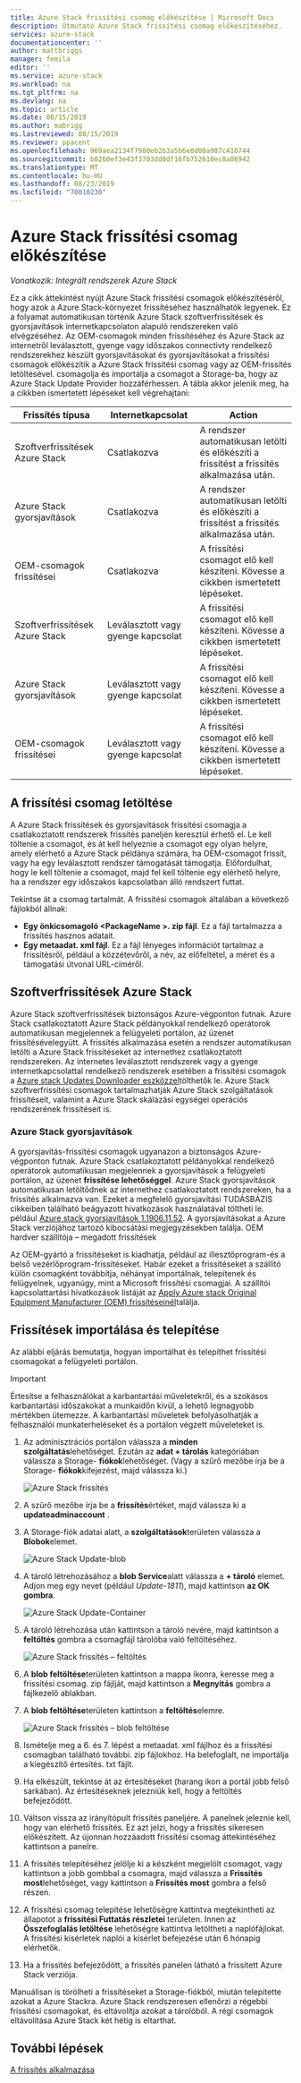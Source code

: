 ```yaml
---
title: Azure Stack frissítési csomag előkészítése | Microsoft Docs
description: Útmutató Azure Stack frissítési csomag előkészítéséhez.
services: azure-stack
documentationcenter: ''
author: mattbriggs
manager: femila
editor: ''
ms.service: azure-stack
ms.workload: na
ms.tgt_pltfrm: na
ms.devlang: na
ms.topic: article
ms.date: 08/15/2019
ms.author: mabrigg
ms.lastreviewed: 08/15/2019
ms.reviewer: ppacent
ms.openlocfilehash: 969aea2134f7980eb2b3a5b6e8d00a987c410744
ms.sourcegitcommit: b8260ef3e43f3703dd0df16fb752610ec8a86942
ms.translationtype: MT
ms.contentlocale: hu-HU
ms.lasthandoff: 08/23/2019
ms.locfileid: "70010230"
---
```

# <a name="prepare-an-azure-stack-update-package"></a>Azure Stack frissítési csomag előkészítése

*Vonatkozik: Integrált rendszerek Azure Stack*

Ez a cikk áttekintést nyújt Azure Stack frissítési csomagok előkészítéséről, hogy azok a Azure Stack-környezet frissítéséhez használhatók legyenek. Ez a folyamat automatikusan történik Azure Stack szoftverfrissítések és gyorsjavítások internetkapcsolaton alapuló rendszereken való elvégzéséhez. Az OEM-csomagok minden frissítéséhez és Azure Stack az internetről leválasztott, gyenge vagy időszakos connectivty rendelkező rendszerekhez készült gyorsjavításokat és gyorsjavításokat a frissítési csomagok előkészítik a Azure Stack frissítési csomag vagy az OEM-frissítés letöltésével. csomagolja és importálja a csomagot a Storage-ba, hogy az Azure Stack Update Provider hozzáférhessen. A tábla akkor jelenik meg, ha a cikkben ismertetett lépéseket kell végrehajtani:

| Frissítés típusa | Internetkapcsolat | Action |
| --- | --- | --- |
| Szoftverfrissítések Azure Stack | Csatlakozva | A rendszer automatikusan letölti és előkészíti a frissítést a frissítés alkalmazása után. |
| Azure Stack gyorsjavítások | Csatlakozva | A rendszer automatikusan letölti és előkészíti a frissítést a frissítés alkalmazása után. |
| OEM-csomagok frissítései | Csatlakozva | A frissítési csomagot elő kell készíteni. Kövesse a cikkben ismertetett lépéseket. |
| Szoftverfrissítések Azure Stack | Leválasztott vagy gyenge kapcsolat | A frissítési csomagot elő kell készíteni. Kövesse a cikkben ismertetett lépéseket. |
| Azure Stack gyorsjavítások | Leválasztott vagy gyenge kapcsolat | A frissítési csomagot elő kell készíteni. Kövesse a cikkben ismertetett lépéseket. |
| OEM-csomagok frissítései | Leválasztott vagy gyenge kapcsolat | A frissítési csomagot elő kell készíteni. Kövesse a cikkben ismertetett lépéseket. |

## <a name="download-the-update-package"></a>A frissítési csomag letöltése
A Azure Stack frissítések és gyorsjavítások frissítési csomagja a csatlakoztatott rendszerek frissítés paneljén keresztül érhető el. Le kell töltenie a csomagot, és át kell helyeznie a csomagot egy olyan helyre, amely elérhető a Azure Stack példánya számára, ha OEM-csomagot frissít, vagy ha egy leválasztott rendszer támogatását támogatja. Előfordulhat, hogy le kell töltenie a csomagot, majd fel kell töltenie egy elérhető helyre, ha a rendszer egy időszakos kapcsolatban álló rendszert futtat.

Tekintse át a csomag tartalmát. A frissítési csomagok általában a következő fájlokból állnak:

-   **Egy önkicsomagoló \<PackageName >. zip fájl**. Ez a fájl tartalmazza a frissítés hasznos adatait.
- **Egy metaadat. xml fájl**. Ez a fájl lényeges információt tartalmaz a frissítésről, például a közzétevőről, a név, az előfeltétel, a méret és a támogatási útvonal URL-címéről.

## <a name="azure-stack-software-updates"></a>Szoftverfrissítések Azure Stack

Azure Stack szoftverfrissítések biztonságos Azure-végponton futnak. Azure Stack csatlakoztatott Azure Stack példányokkal rendelkező operátorok automatikusan megjelennek a felügyeleti portálon, az üzenet frissítésévelegyütt. A frissítés alkalmazása esetén a rendszer automatikusan letölti a Azure Stack frissítéseket az internethez csatlakoztatott rendszereken. Az internetes leválasztott rendszerek vagy a gyenge internetkapcsolattal rendelkező rendszerek esetében a frissítési csomagok a [Azure stack Updates Downloader eszközzel](https://aka.ms/azurestackupdatedownload)tölthetők le. Azure Stack szoftverfrissítési csomagok tartalmazhatják Azure Stack szolgáltatások frissítéseit, valamint a Azure Stack skálázási egységei operációs rendszerének frissítéseit is.

### <a name="azure-stack-hotfixes"></a>Azure Stack gyorsjavítások 

A gyorsjavítás-frissítési csomagok ugyanazon a biztonságos Azure-végponton futnak. Azure Stack csatlakoztatott példányokkal rendelkező operátorok automatikusan megjelennek a gyorsjavítások a felügyeleti portálon, az üzenet **frissítése lehetőséggel**. Azure Stack gyorsjavítások automatikusan letöltődnek az internethez csatlakoztatott rendszereken, ha a frissítés alkalmazva van. Ezeket a megfelelő gyorsjavítási TUDÁSBÁZIS cikkeiben található beágyazott hivatkozások használatával töltheti le. például [Azure stack gyorsjavítások 1.1906.11.52](https://support.microsoft.com/help/4515650). A gyorsjavításokat a Azure Stack verziójához tartozó kibocsátási megjegyzésekben találja. OEM hardver szállítója – megadott frissítések

Az OEM-gyártó a frissítéseket is kiadhatja, például az illesztőprogram-és a belső vezérlőprogram-frissítéseket. Habár ezeket a frissítéseket a szállító külön csomagként továbbítja, néhányat importálnak, telepítenek és felügyelnek, ugyanúgy, mint a Microsoft frissítési csomagjai. A szállítói kapcsolattartási hivatkozások listáját az [Apply Azure stack Original Equipment Manufacturer (OEM) frissítéseinél](https://docs.microsoft.com/azure-stack/operator/azure-stack-update-oem#oem-contact-information)találja.

## <a name="import-and-install-updates"></a>Frissítések importálása és telepítése

Az alábbi eljárás bemutatja, hogyan importálhat és telepíthet frissítési csomagokat a felügyeleti portálon.

> [!Important]  
> Értesítse a felhasználókat a karbantartási műveletekről, és a szokásos karbantartási időszakokat a munkaidőn kívül, a lehető legnagyobb mértékben ütemezze. A karbantartási műveletek befolyásolhatják a felhasználói munkaterheléseket és a portálon végzett műveleteket is.

1.  Az adminisztrációs portálon válassza a **minden szolgáltatás**lehetőséget. Ezután az **adat + tárolás** kategóriában válassza a Storage- **fiókok**lehetőséget. (Vagy a szűrő mezőbe írja be a Storage- **fiókok**kifejezést, majd válassza ki.)

    ![Azure Stack frissítés](./media/azure-stack-update-prepare-package/image1.png) 

1.  A szűrő mezőbe írja be a **frissítés**értéket, majd válassza ki a **updateadminaccount** .

2.  A Storage-fiók adatai alatt, a **szolgáltatások**területen válassza a **Blobok**elemet.

    ![Azure Stack Update-blob](./media/azure-stack-update-prepare-package/image2.png)

1.  A tároló létrehozásához a **blob Service**alatt válassza a **+ tároló** elemet. Adjon meg egy nevet (például *Update-1811*), majd kattintson **az OK gombra**.

    ![Azure Stack Update-Container](./media/azure-stack-update-prepare-package/image3.png)

1.  A tároló létrehozása után kattintson a tároló nevére, majd kattintson a **feltöltés** gombra a csomagfájl tárolóba való feltöltéséhez.

    ![Azure Stack frissítés – feltöltés](./media/azure-stack-update-prepare-package/image4.png)

1.  A **blob feltöltése**területen kattintson a mappa ikonra, keresse meg a frissítési csomag. zip fájlját, majd kattintson a **Megnyitás** gombra a fájlkezelő ablakban.

2.  A **blob feltöltése**területen kattintson a **feltöltés**elemre.

    ![Azure Stack frissítés – blob feltöltése](./media/azure-stack-update-prepare-package/image5.png)

1.  Ismételje meg a 6. és 7. lépést a metaadat. xml fájlhoz és a frissítési csomagban található további. zip fájlokhoz. Ha belefoglalt, ne importálja a kiegészítő értesítés. txt fájlt.

2.  Ha elkészült, tekintse át az értesítéseket (harang ikon a portál jobb felső sarkában). Az értesítéseknek jelezniük kell, hogy a feltöltés befejeződött.

3.  Váltson vissza az irányítópult frissítés paneljére. A panelnek jeleznie kell, hogy van elérhető frissítés. Ez azt jelzi, hogy a frissítés sikeresen előkészített. Az újonnan hozzáadott frissítési csomag áttekintéséhez kattintson a panelre.

4.  A frissítés telepítéséhez jelölje ki a készként megjelölt csomagot, vagy kattintson a jobb gombbal a csomagra, majd válassza a **Frissítés most**lehetőséget, vagy kattintson a **Frissítés most** gombra a felső részen.

5.  A frissítési csomag telepítése lehetőségre kattintva megtekintheti az állapotot a **frissítési Futtatás részletei** területen. Innen az **Összefoglalás letöltése** lehetőségre kattintva letöltheti a naplófájlokat. A frissítési kísérletek naplói a kísérlet befejezése után 6 hónapig elérhetők.

6.  Ha a frissítés befejeződött, a frissítés panelen látható a frissített Azure Stack verziója.

Manuálisan is törölheti a frissítéseket a Storage-fiókból, miután telepítette azokat a Azure Stackra. Azure Stack rendszeresen ellenőrzi a régebbi frissítési csomagokat, és eltávolítja azokat a tárolóból. A régi csomagok eltávolítása Azure Stack két hétig is eltarthat.

## <a name="next-steps"></a>További lépések

[A frissítés alkalmazása](azure-stack-apply-updates.md)
